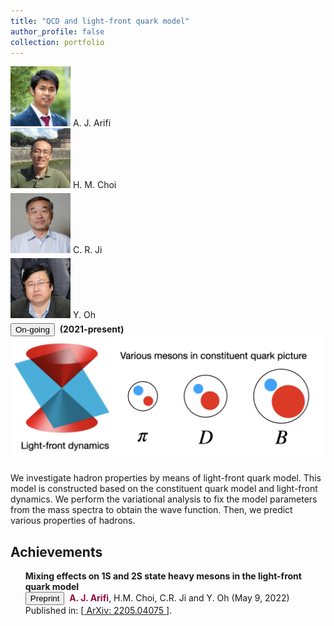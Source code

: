 ```yaml
---
title: "QCD and light-front quark model"
author_profile: false
collection: portfolio
---
```


<div class="chip" style="margin-right:5px;">
  <img src="/images/profile.jpg" alt="Person" width="96" height="96">
 	A. J. Arifi
</div>
<div class="chip" style="margin-right:5px;">
  <img src="/images/avatar_p4.png" alt="Person" width="96" height="96">
 	H. M. Choi
</div>
<div class="chip" style="margin-right:5px; margin-top:5px;">
  <img src="/images/avatar_p3.png" alt="Person" width="96" height="96">
 	C. R. Ji
</div>
<div class="chip" style="margin-right:5px; margin-top:5px;">
  <img src="/images/avatar_p5.png" alt="Person" width="96" height="96">
 	Y. Oh
</div>
<button class="btn--article" style="margin-top:5px;">On-going</button>&nbsp; <strong>(2021-present)</strong>
 <br/><img src='/images/light-front.png' style="width:600px">

We investigate hadron properties by means of light-front quark model. 
This model is constructed based on the constituent quark model and light-front dynamics.
We perform the variational analysis to fix the model parameters from the mass spectra to obtain the wave function.
Then, we predict various properties of hadrons.


<h2> Achievements</h2>

<ol reversed>
  
  <div style="margin-bottom: 25px;" class="filterDiv article"><b>Mixing effects on 1S and 2S state heavy mesons in the light-front quark
 model</b><br>
      <button class="btn--article-red">Preprint</button>&nbsp; <b style="color:#900C3F"> A. J. Arifi</b>, H.M. Choi, C.R. Ji and Y. Oh (May 9, 2022)<br> 
      Published in:  [<a href="https://arxiv.org/abs/2205.04075"> ArXiv: 2205.04075 </a>].  </div>

</ol>
